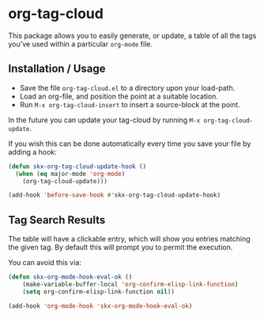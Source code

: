 # org-tag-cloud

This package allows you to easily generate, or update, a table of all the tags you've used within a particular `org-mode` file.


## Installation / Usage

* Save the file `org-tag-cloud.el` to a directory upon your load-path.
* Load an org-file, and position the point at a suitable location.
* Run `M-x org-tag-cloud-insert` to insert a source-block at the point.

In the future you can update your tag-cloud by running `M-x org-tag-cloud-update`.

If you wish this can be done automatically every time you save your file by adding a hook:

```lisp
(defun skx-org-tag-cloud-update-hook ()
  (when (eq major-mode 'org-mode)
    (org-tag-cloud-update)))

(add-hook 'before-save-hook #'skx-org-tag-cloud-update-hook)

```


## Tag Search Results

The table will have a clickable entry, which will show you entries matching the given tag.  By default this will prompt you to permit the execution.

You can avoid this via:

```lisp
(defun skx-org-mode-hook-eval-ok ()
    (make-variable-buffer-local 'org-confirm-elisp-link-function)
    (setq org-confirm-elisp-link-function nil))

(add-hook 'org-mode-hook 'skx-org-mode-hook-eval-ok)
```
